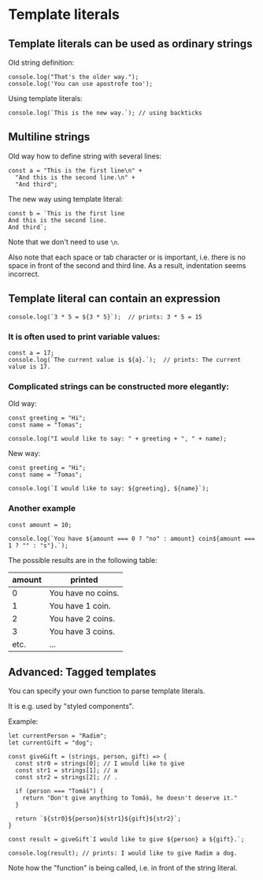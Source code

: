# Template literals


## Template literals can be used as ordinary strings

Old string definition:

```
console.log("That's the older way.");
console.log('You can use apostrofe too');
```

Using template literals:

```
console.log(`This is the new way.`); // using backticks
```

## Multiline strings

Old way how to define string with several lines:

```
const a = "This is the first line\n" +
  "And this is the second line.\n" +
  "And third";
```

The new way using template literal:

```
const b = `This is the first line
And this is the second line.
And third`;
```

Note that we don't need to use `\n`.

Also note that each space or tab character or is important, i.e. there is no space in front of the second and third line. As a result, indentation seems incorrect.


## Template literal can contain an expression

```
console.log(`3 * 5 = ${3 * 5}`);  // prints: 3 * 5 = 15
```

### It is often used to print variable values:

```
const a = 17;
console.log(`The current value is ${a}.`);  // prints: The current value is 17.
```

### Complicated strings can be constructed more elegantly:

Old way:

```
const greeting = "Hi";
const name = "Tomas";

console.log("I would like to say: " + greeting + ", " + name);
```

New way:

```
const greeting = "Hi";
const name = "Tomas";

console.log(`I would like to say: ${greeting}, ${name}`);
```

### Another example

```
const amount = 10;

console.log(`You have ${amount === 0 ? "no" : amount} coin${amount === 1 ? "" : "s"}.`);
```

The possible results are in the following table:

| amount | printed |
| ------ | ------- |
| 0 | You have no coins. |
| 1 | You have 1 coin. |
| 2 | You have 2 coins. |
| 3 | You have 3 coins. |
| etc. | ... |



## Advanced: Tagged templates

You can specify your own function to parse template literals.

It is e.g. used by "styled components".

Example:

```
let currentPerson = "Radim";
let currentGift = "dog";

const giveGift = (strings, person, gift) => {
  const str0 = strings[0]; // I would like to give
  const str1 = strings[1]; // a
  const str2 = strings[2]; // .

  if (person === "Tomáš") {
    return "Don't give anything to Tomáš, he doesn't deserve it."
  }

  return `${str0}${person}${str1}${gift}${str2}`;
}

const result = giveGift`I would like to give ${person} a ${gift}.`;

console.log(result); // prints: I would like to give Radim a dog.
```

Note how the "function" is being called, i.e. in front of the string literal.
